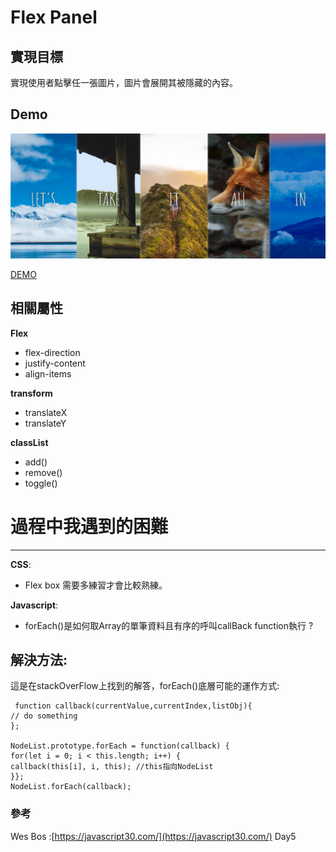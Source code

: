 #  Flex Panel  #

##  **實現目標**  ##

實現使用者點擊任一張圖片，圖片會展開其被隱藏的內容。
##  **Demo**  ##
<img src="img/FlexPanel.png" width="600" height="200"/>

[DEMO](https://doggyun.github.io/FlexPanel/FlexPanel.html)

##  **相關屬性**     ##

**Flex**

- flex-direction
- justify-content
- align-items


**transform**

- translateX
- translateY


**classList**

- add()
- remove()
- toggle()






# 過程中我遇到的困難 #

----------
**CSS**:

- Flex box 需要多練習才會比較熟練。

**Javascript**:

- forEach()是如何取Array的單筆資料且有序的呼叫callBack function執行 ?

## 解決方法: ##

這是在stackOverFlow上找到的解答，forEach()底層可能的運作方式:
        
     function callback(currentValue,currentIndex,listObj){
    // do something
    };   
    
    NodeList.prototype.forEach = function(callback) {
    for(let i = 0; i < this.length; i++) {            
    callback(this[i], i, this); //this指向NodeList
    }};                    
    NodeList.forEach(callback);
       

### 參考 ###
Wes Bos :[https://javascript30.com/](https://javascript30.com/) Day5
